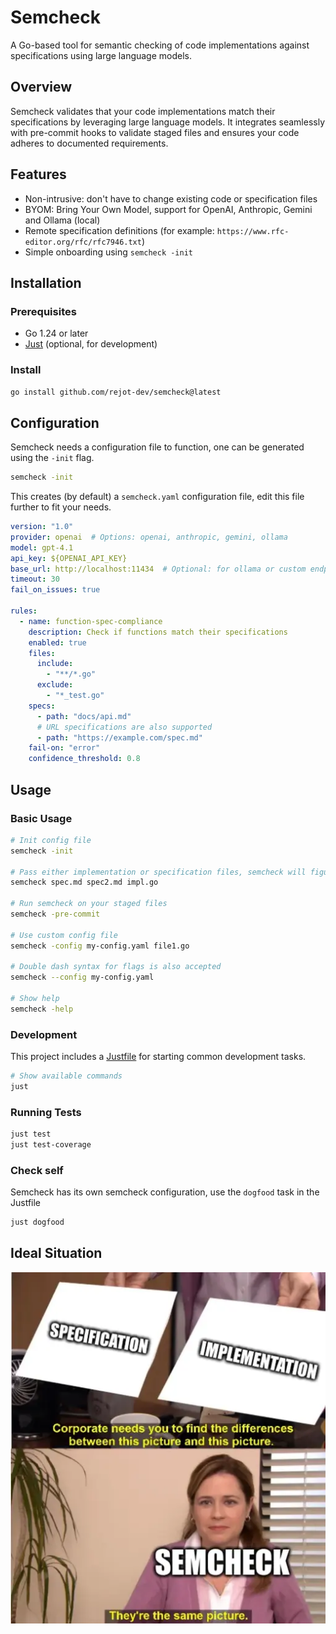 # Semcheck

A Go-based tool for semantic checking of code implementations against specifications using large language models.

## Overview

Semcheck validates that your code implementations match their specifications by leveraging large language models. It integrates seamlessly with pre-commit hooks to validate staged files and ensures your code adheres to documented requirements.


## Features

- Non-intrusive: don't have to change existing code or specification files
- BYOM: Bring Your Own Model, support for OpenAI, Anthropic, Gemini and Ollama (local)
- Remote specification definitions (for example: `https://www.rfc-editor.org/rfc/rfc7946.txt`)
- Simple onboarding using `semcheck -init`

## Installation

### Prerequisites

- Go 1.24 or later
- [Just](https://github.com/casey/just) (optional, for development)

### Install

```bash
go install github.com/rejot-dev/semcheck@latest
```

## Configuration

Semcheck needs a configuration file to function, one can be generated using the `-init` flag.

```bash
semcheck -init
```

This creates (by default) a `semcheck.yaml` configuration file, edit this file further to fit your needs.

```yaml
version: "1.0"
provider: openai  # Options: openai, anthropic, gemini, ollama
model: gpt-4.1
api_key: ${OPENAI_API_KEY}
base_url: http://localhost:11434  # Optional: for ollama or custom endpoints
timeout: 30
fail_on_issues: true

rules:
  - name: function-spec-compliance
    description: Check if functions match their specifications
    enabled: true
    files:
      include:
        - "**/*.go"
      exclude:
        - "*_test.go"
    specs:
      - path: "docs/api.md"
      # URL specifications are also supported
      - path: "https://example.com/spec.md"
    fail-on: "error"
    confidence_threshold: 0.8
```

## Usage

### Basic Usage

```bash
# Init config file
semcheck -init

# Pass either implementation or specification files, semcheck will figure out which rules to check based on the files you pass here
semcheck spec.md spec2.md impl.go

# Run semcheck on your staged files
semcheck -pre-commit

# Use custom config file
semcheck -config my-config.yaml file1.go

# Double dash syntax for flags is also accepted
semcheck --config my-config.yaml

# Show help
semcheck -help
```

### Development

This project includes a [Justfile](./Justfile) for starting common development tasks.

```bash
# Show available commands
just
```

### Running Tests

```bash
just test
just test-coverage
```

### Check self

Semcheck has its own semcheck configuration, use the `dogfood` task in the Justfile

```bash
just dogfood
```

## Ideal Situation

![The Office meme: 'Corporate needs you to find the difference between these pictures' showing 'specification' and 'implementation', with semcheck saying 'they are the same picture'](./assets/office-meme.webp)
